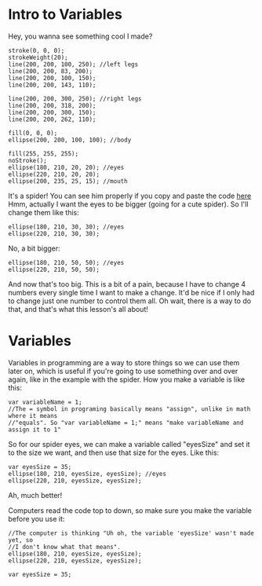 # Intro to Variables
Hey, you wanna see something cool I made?
```
stroke(0, 0, 0);
strokeWeight(20);
line(200, 200, 100, 250); //left legs
line(200, 200, 83, 200);
line(200, 200, 100, 150);
line(200, 200, 143, 110);

line(200, 200, 300, 250); //right legs
line(200, 200, 318, 200);
line(200, 200, 300, 150);
line(200, 200, 262, 110);

fill(0, 0, 0);
ellipse(200, 200, 100, 100); //body

fill(255, 255, 255);
noStroke();
ellipse(180, 210, 20, 20); //eyes
ellipse(220, 210, 20, 20);
ellipse(200, 235, 25, 15); //mouth
```
It's a spider! You can see him properly if you copy and paste the code [here](https://vxsacademy.org/computer-programming/new/pjs)
Hmm, actually I want the eyes to be bigger (going for a cute spider). So I'll
change them like this:
```
ellipse(180, 210, 30, 30); //eyes
ellipse(220, 210, 30, 30);
```
No, a bit bigger:
```
ellipse(180, 210, 50, 50); //eyes
ellipse(220, 210, 50, 50);
```
And now that's too big. This is a bit of a pain, because I have to change 4
numbers every single time I want to make a change. It'd be nice if I only had
to change just one number to control them all. Oh wait, there is a way to do
that, and that's what this lesson's all about!

# Variables
Variables in programming are a way to store things so we can use them later on,
which is useful if you're going to use something over and over again, like in
the example with the spider. How you make a variable is like this:
```
var variableName = 1;
//The = symbol in programing basically means "assign", unlike in math where it means
//"equals". So "var variableName = 1;" means "make variableName and assign it to 1"
```
So for our spider eyes, we can make a variable called "eyesSize" and set it to
the size we want, and then use that size for the eyes. Like this:
```
var eyesSize = 35;
ellipse(180, 210, eyesSize, eyesSize); //eyes
ellipse(220, 210, eyesSize, eyesSize);
```
Ah, much better!

Computers read the code top to down, so make sure you make the variable before
you use it:
```
//The computer is thinking "Uh oh, the variable 'eyesSize' wasn't made yet, so
//I don't know what that means".
ellipse(180, 210, eyesSize, eyesSize);
ellipse(220, 210, eyesSize, eyesSize);

var eyesSize = 35;
```
